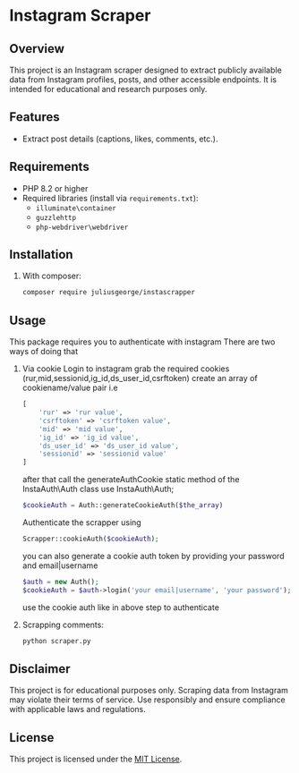 # Instagram Scraper

## Overview
This project is an Instagram scraper designed to extract publicly available data from Instagram profiles, posts, and other accessible endpoints. It is intended for educational and research purposes only.

## Features
- Extract post details (captions, likes, comments, etc.).

## Requirements
- PHP 8.2 or higher
- Required libraries (install via `requirements.txt`):
    - `illuminate\container`
    - `guzzlehttp`
    - `php-webdriver\webdriver`

## Installation
1. With composer:
     ```bash
     composer require juliusgeorge/instascrapper
     ```


## Usage
This package requires you to authenticate with instagram
There are two ways of doing that 

1.  Via cookie
    Login to instagram grab the required cookies (rur,mid,sessionid,ig_id,ds_user_id,csrftoken)
    create an array of cookiename/value pair i.e
    ```php
    [
        'rur' => 'rur value',
        'csrftoken' => 'csrftoken value',
        'mid' => 'mid value',
        'ig_id' => 'ig_id value',
        'ds_user_id' => 'ds_user_id value',
        'sessionid' => 'sessionid value'
    ]
    ```
    after that call the generateAuthCookie static method of the InstaAuth\Auth class
    use InstaAuth\Auth;
    ```php
    $cookieAuth = Auth::generateCookieAuth($the_array)
    ```

    Authenticate the scrapper using
    ```php
    Scrapper::cookieAuth($cookieAuth);
    ```

    you can also generate a cookie auth token by providing your password and email|username
    
     ```php
     $auth = new Auth();
     $cookieAuth = $auth->login('your email|username', 'your password');
     ```
     use the cookie auth like in above step to authenticate
2. Scrapping comments:
     ```bash
     python scraper.py
     ```

## Disclaimer
This project is for educational purposes only. Scraping data from Instagram may violate their terms of service. Use responsibly and ensure compliance with applicable laws and regulations.

## License
This project is licensed under the [MIT License](LICENSE).